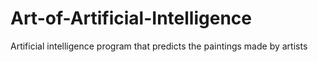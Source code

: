 # Art-of-Artificial-Intelligence
Artificial intelligence program that predicts the paintings made by artists
